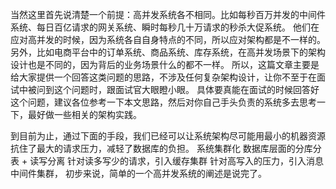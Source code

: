 当然这里首先说清楚一个前提：高并发系统各不相同。比如每秒百万并发的中间件系统、每日百亿请求的网关系统、瞬时每秒几十万请求的秒杀大促系统。
他们在应对高并发的时候，因为系统各自自身特点的不同，所以应对架构都是不一样的。
另外，比如电商平台中的订单系统、商品系统、库存系统，在高并发场景下的架构设计也是不同的，因为背后的业务场景什么的都不一样。
所以，这篇文章主要是给大家提供一个回答这类问题的思路，不涉及任何复杂架构设计，让你不至于在面试中被问到这个问题时，跟面试官大眼瞪小眼。
具体要真能在面试的时候回答好这个问题，建议各位参考一下本文思路，然后对你自己手头负责的系统多去思考一下，最好做一些相关的架构实践。

到目前为止，通过下面的手段，我们已经可以让系统架构尽可能用最小的机器资源抗住了最大的请求压力，减轻了数据库的负担。
系统集群化
数据库层面的分库分表 + 读写分离
针对读多写少的请求，引入缓存集群
针对高写入的压力，引入消息中间件集群，
初步来说，简单的一个高并发系统的阐述是说完了。

